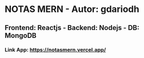 # NOTAS MERN - Autor: gdariodh 

## Frontend: Reactjs - Backend: Nodejs - DB: MongoDB 

### Link App: https://notasmern.vercel.app/